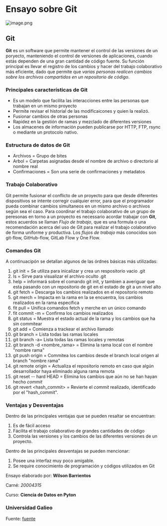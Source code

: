 # Ensayo sobre Git
![image.png](attachment:image.png)
## Git
**Git** es un software que permite mantener el control de las versiones de un poryecto, manteniendo el control de versiones de aplicaciones, cuando estás dependen de una gran cantidad de código fuente. Su función principal es llevar el registro de los cambios y hacer del trabajo colaborativo más eficiente, dado que permite que *varias personas realicen cambios sobre los archivos compartidos en un repositorio de código*. 

### Principales características de Git
- Es un modelo que facilita las interacciones entre las personas que trabajan en un mismo proyecto
- Permite revisar el historial de las modificaicones y quien la realizó.
- Fusionar cambios de otras personas 
- Rapidez en la gestión de ramas y mezclado de diferentes versiones
- Los almacenes de información pueden publicarse por HTTP, FTP, rsync o mediante un protocolo nativo. 

### Estructura de datos de Git
- Archivos = Grupo de bites
- Arbol = Carpetas asignadas desde el nombre de archivo o directorio al nombre real 
- Confirmaciones = Son una serie de confirmaciones y metadatos 

### Trabajo Colaborativo
Git permite fusionar el conflicto de un proyecto para que desde diferentes dispositivos se intente corregir cualquier error, para que el programador pueda combinar cambios simultaneos en un mismo archivo o archivos según sea el caso.
Para coordinar el trabajo colaborativo de un grupo de peresonas en torno a un proyecto es necessario acordar trabajar con **Git**, estos acuerdos se llaman *Flujo de trabajo*, que es una formula o una recomendación acerca del uso de Git para realizar el trabajo colaborativo de forma uniforme y productiva. Los *flujos de trabajo* más conocidos son git-flow, GitHub-flow, GitLab Flow y One Flow.

### Comandos Git
A continuacipón se detallan algunos de las órdnes básicas más utilizadas:
1. git init = Se utiliza para inicalizar y crea un respositorio vacio .git
2. ls = Sirve para visualizar el archivo oculto .git
3. help = informará sobre el comando git init, y tambien a averiguar que esta pasando con un repositorio de git en el estado de git a un nivel alto
4. git fetch = Descarga los cambios realizados en el repositorio remoto
5. git merch = Impacta en la rama en la se encuentra, los cambios realizados en la rama especifica
5. fit pull = Unifica comandos fetch y merche en un único comando
6. fit commit -m = Confirma los cambios realizados 
7. git status = Muestra el estado actual de la rama y los cambios que ha sin commitear
8. git add = Comienza a trackear el archivo llamado
9. git branch = Lista todas las ramas locales
10. git branch -a= Lista todas las ramas locales y remotas
11. git branch -d <nombre_rama> = Elimina la rama local con el nombre "nombre rama"
12. git push origin = Commitea los cambios desde el branch local origen al branch "nombre rama"
13. git remote origin = Actualiza el repositorio remoto en caso que algún desarrollador haya eliminado alguna rama remota
14. git reset -- hard HEAD = Elimina los cambios que aún no se han hayan hecho *commit*
15. git revert <hash_commit> = Revierte el *commit* realizado, identificado por el "hash_commit".

### Ventajas y Desventajas
Dentro de las principales ventajas que se pueden resaltar se encuentran:
1. Es de fácil acceso
2. Fácilita el trabajo colaborativo de grandes cantidades de código
3. Controla las versiones y los cambios de las diferentes versiones de un proyecto.

Dentro de las principales desventajas se pueden mencionar:
1. Posee una interfaz muy poco amigable.
2. Se require conocimiento de programación y códigos utilizados en Git

Ensayo elaborado por: **Wilson Barrientos**

Carné: *20004315*


Curso: **Ciencia de Datos en Pyton**

### Universidad Galieo


Fuente: [fuente](https://missing.csail.mit.edu/2020/version-control/)
